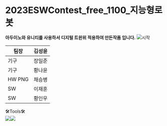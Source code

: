 # 2023ESWContest_free_1100_지능형로봇
**아두이노와 유니티를 사용하서 디지털 트윈위 적용하여 만든작품 입니다.**
![시작](https://github.com/BakedSweetPotatoChae/2023ESWContest_free_1100/assets/137213524/737594b2-7035-41da-8d5f-2816fb71914c)

|팀장 | 김성윤|
|-----|-----|
|기구 | 장일준|
|기구 | 황나윤|
|HW PNG | 채승병|
|SW | 이재훈|
|SW | 황인우|


🛠Tools🛠<br>
<img src="https://img.shields.io/badge/Arduino-00878F?style=flat&logo=Arduino&logoColor=white"/><img src="https://img.shields.io/badge/unity-FFFFFF?style=flat&logo=unity&logoColor=white"/>
